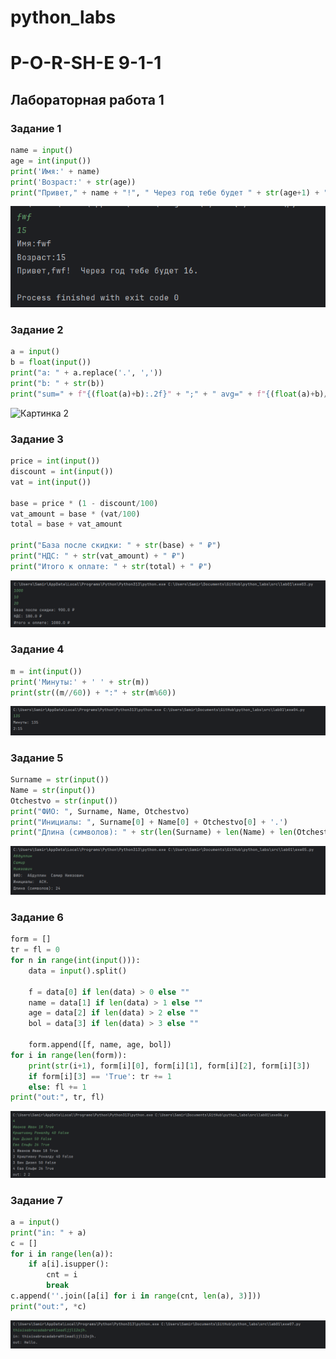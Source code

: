 # python_labs
# P-O-R-SH-E  9-1-1

## Лабораторная работа 1

### Задание 1
```python
name = input()
age = int(input())
print('Имя:' + name)
print('Возраст:' + str(age))
print("Привет," + name + "!", " Через год тебе будет " + str(age+1) + ".")
```
![Картинка 1](images/lab01/01.png)

### Задание 2
```python
a = input()
b = float(input())
print("a: " + a.replace('.', ','))
print("b: " + str(b))
print("sum=" + f"{(float(a)+b):.2f}" + ";" + " avg=" + f"{(float(a)+b)/2:.2f}")
```
![Картинка 2](./images/lab01/022.png)

### Задание 3
```python
price = int(input())
discount = int(input())
vat = int(input())

base = price * (1 - discount/100)
vat_amount = base * (vat/100)
total = base + vat_amount

print("База после скидки: " + str(base) + " ₽")
print("НДС: " + str(vat_amount) + " ₽")
print("Итого к оплате: " + str(total) + " ₽")
```
![Картинка 3](./images/lab01/03.png)

### Задание 4
```python
m = int(input())
print('Минуты:' + ' ' + str(m))
print(str((m//60)) + ":" + str(m%60))
```
![Картинка 4](./images/lab01/04.png)

### Задание 5
```python
Surname = str(input())
Name = str(input())
Otchestvo = str(input())
print("ФИО: ", Surname, Name, Otchestvo)
print("Инициалы: ", Surname[0] + Name[0] + Otchestvo[0] + '.')
print("Длина (символов): " + str(len(Surname) + len(Name) + len(Otchestvo) + 2))
```
![Картинка 5](./images/lab01/05.png)

### Задание 6
```python
form = []
tr = fl = 0
for n in range(int(input())):
    data = input().split()

    f = data[0] if len(data) > 0 else ""
    name = data[1] if len(data) > 1 else ""
    age = data[2] if len(data) > 2 else ""
    bol = data[3] if len(data) > 3 else ""

    form.append([f, name, age, bol])
for i in range(len(form)):
    print(str(i+1), form[i][0], form[i][1], form[i][2], form[i][3])
    if form[i][3] == 'True': tr += 1
    else: fl += 1
print("out:", tr, fl)
```
![Картинка 6](./images/lab01/06.png)

### Задание 7
```python
a = input()
print("in: " + a)
c = []
for i in range(len(a)):
    if a[i].isupper():
        cnt = i
        break
c.append(''.join([a[i] for i in range(cnt, len(a), 3)]))
print("out:", *c)
```
![Картинка 7](./images/lab01/07.png)
